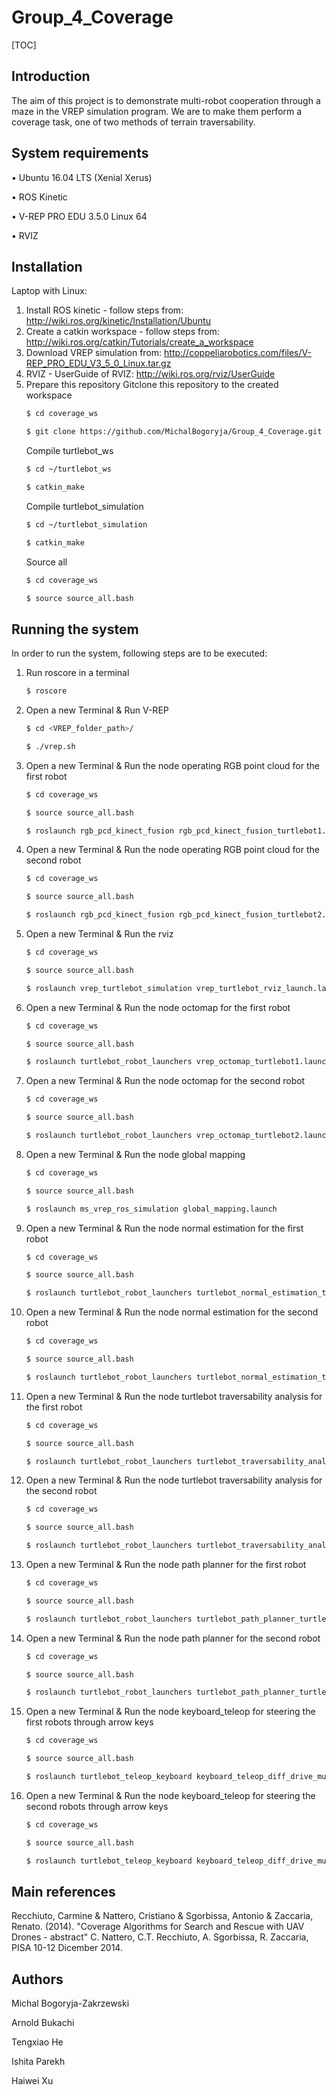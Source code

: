 # Group_4_Coverage

[TOC]

## Introduction

The aim of this project is to demonstrate multi-robot cooperation through a maze in the VREP simulation program. We are to make them perform a coverage task, one of two methods of terrain traversability.


## System requirements

• Ubuntu 16.04 LTS (Xenial Xerus)

• ROS Kinetic  

• V-REP PRO EDU 3.5.0 Linux 64

• RVIZ

## Installation

Laptop with Linux: 

1. Install ROS kinetic - follow steps from: http://wiki.ros.org/kinetic/Installation/Ubuntu
2. Create a catkin workspace - follow steps from: http://wiki.ros.org/catkin/Tutorials/create_a_workspace
3. Download VREP simulation from: http://coppeliarobotics.com/files/V-REP_PRO_EDU_V3_5_0_Linux.tar.gz
4. RVIZ - UserGuide of RVIZ: http://wiki.ros.org/rviz/UserGuide
5. Prepare this repository
   Gitclone this repository to the created workspace
   ```bash
   $ cd coverage_ws
   ```
   ```bash
   $ git clone https://github.com/MichalBogoryja/Group_4_Coverage.git
   ```
   Compile turtlebot_ws
   ```bash
   $ cd ~/turtlebot_ws
   ```
   ```bash
   $ catkin_make 
   ```
   Compile turtlebot_simulation
    ```bash
   $ cd ~/turtlebot_simulation
   ```
   ```bash
   $ catkin_make 
   ```
   Source all
   ```bash
   $ cd coverage_ws
   ```
   ```bash
   $ source source_all.bash
   ```

## Running the system

In order to run the system, following steps are to be executed:

1. Run roscore in a terminal 

   ```bash
   $ roscore
   ```

2. Open a new Terminal & Run V-REP

   ```bash
   $ cd <VREP_folder_path>/
   ```

   ```bash
   $ ./vrep.sh
   ```

3. Open a new Terminal & Run the node operating RGB point cloud for the first robot

   ```bash
   $ cd coverage_ws
   ```

   ```bash
   $ source source_all.bash
   ```

   ```bash
   $ roslaunch rgb_pcd_kinect_fusion rgb_pcd_kinect_fusion_turtlebot1.launch
   ```

4. Open a new Terminal & Run the node operating RGB point cloud for the second robot

   ```bash
   $ cd coverage_ws
   ```

   ```bash
   $ source source_all.bash
   ```

   ```bash
   $ roslaunch rgb_pcd_kinect_fusion rgb_pcd_kinect_fusion_turtlebot2.launch
   ```
5. Open a new Terminal & Run the rviz

   ```bash
   $ cd coverage_ws
   ```

   ```bash
   $ source source_all.bash
   ```

   ```bash
   $ roslaunch vrep_turtlebot_simulation vrep_turtlebot_rviz_launch.launch
   ```
6. Open a new Terminal & Run the node octomap for the first robot

   ```bash
   $ cd coverage_ws
   ```

   ```bash
   $ source source_all.bash
   ```

   ```bash
   $ roslaunch turtlebot_robot_launchers vrep_octomap_turtlebot1.launch
   ```
7. Open a new Terminal & Run the node octomap for the second robot

   ```bash
   $ cd coverage_ws
   ```

   ```bash
   $ source source_all.bash
   ```

   ```bash
   $ roslaunch turtlebot_robot_launchers vrep_octomap_turtlebot2.launch
   ```
8. Open a new Terminal & Run the node global mapping 

   ```bash
   $ cd coverage_ws
   ```

   ```bash
   $ source source_all.bash
   ```

   ```bash
   $ roslaunch ms_vrep_ros_simulation global_mapping.launch
   ```
9. Open a new Terminal & Run the node normal estimation for the first robot

   ```bash
   $ cd coverage_ws
   ```

   ```bash
   $ source source_all.bash
   ```

   ```bash
   $ roslaunch turtlebot_robot_launchers turtlebot_normal_estimation_turtlebot1.launch
   ```
10. Open a new Terminal & Run the node normal estimation for the second robot

      ```bash
      $ cd coverage_ws
      ```

      ```bash
      $ source source_all.bash
      ```

      ```bash
      $ roslaunch turtlebot_robot_launchers turtlebot_normal_estimation_turtlebot2.launch
      ```
11. Open a new Terminal & Run the node turtlebot traversability analysis for the first robot

      ```bash
      $ cd coverage_ws
      ```

      ```bash
      $ source source_all.bash
      ```

      ```bash
      $ roslaunch turtlebot_robot_launchers turtlebot_traversability_analysis_turtlebot1.launch
      ```
12. Open a new Terminal & Run the node turtlebot traversability analysis for the second robot

      ```bash
      $ cd coverage_ws
      ```

      ```bash
      $ source source_all.bash
      ```

      ```bash
      $ roslaunch turtlebot_robot_launchers turtlebot_traversability_analysis_turtlebot2.launch
      ```
13. Open a new Terminal & Run the node path planner for the first robot

      ```bash
      $ cd coverage_ws
      ```

      ```bash
      $ source source_all.bash
      ```

      ```bash
      $ roslaunch turtlebot_robot_launchers turtlebot_path_planner_turtlebot1.launch
      ```
14. Open a new Terminal & Run the node path planner for the second robot

      ```bash
      $ cd coverage_ws
      ```

      ```bash
      $ source source_all.bash
      ```

      ```bash
      $ roslaunch turtlebot_robot_launchers turtlebot_path_planner_turtlebot2.launch
      ```
15. Open a new Terminal & Run the node keyboard_teleop for steering the first robots through arrow keys

      ```bash
      $ cd coverage_ws
      ```

      ```bash
      $ source source_all.bash
      ```

      ```bash
      $ roslaunch turtlebot_teleop_keyboard keyboard_teleop_diff_drive_mux_turtlebot1.launch
      ```
16. Open a new Terminal & Run the node keyboard_teleop for steering the second robots through arrow keys

      ```bash
      $ cd coverage_ws
      ```

      ```bash
      $ source source_all.bash
      ```

      ```bash
      $ roslaunch turtlebot_teleop_keyboard keyboard_teleop_diff_drive_mux_turtlebot2.launch
      ```


## Main references 
Recchiuto, Carmine & Nattero, Cristiano & Sgorbissa, Antonio & Zaccaria, Renato. (2014). "Coverage Algorithms for Search and Rescue with UAV Drones - abstract" C. Nattero, C.T. Recchiuto, A. Sgorbissa, R. Zaccaria, PISA 10-12 Dicember 2014. 



## Authors

Michal Bogoryja-Zakrzewski 

Arnold Bukachi

Tengxiao He

Ishita Parekh

Haiwei Xu
